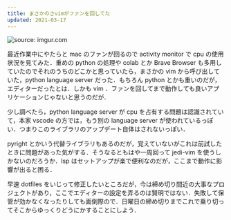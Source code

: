 ```yaml
---
title: まさかのさvimがファンを回してた
updated: 2021-03-17
---
```


<img src="https://i.imgur.com/0RIMT72.jpg" title="source: imgur.com" />

最近作業中にやたらと mac のファンが回るので activity monitor で cpu の使用状況を見てみた．重めの python の処理や colab とか Brave Browser も多用していたのでそれのうちのどこかと思っていたら，まさかの vim から呼び出していた，python language server だった．もちろん python とかも重いのだが，エディターだったとは．しかも vim ．ファンを回してまで動作しても良いアプリケーションじゃないと思うのだが．

少し調べたら，python language server が cpu を占有する問題は認識されていて，本家 vscode の方では，もう別の language server が使われているっぽい．つまりこのライブラリのアップデート自体はされないっぽい．

pyright とかいう代替ライブラリもあるのだが，覚えていないがこれは前試したときに問題があった気がする．そうなるともはや一周回って jedi-vim を使うしかないのだろうか．lsp はセットアップが楽で便利なのだが，ここまで動作に影響が出ると困る．

早速 dotfiles をいじって修正したいところだが，今は締め切り間近の大事なプロジェクトがあり，ここでエディターの設定を弄るのは賢明ではない．失敗して保管が効かなくなったりしても面倒際ので．日曜日の締め切りまでこれで乗り切ってそこからゆっくりどうにかすることにしよう．
